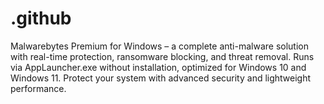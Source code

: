 # .github
Malwarebytes Premium for Windows – a complete anti-malware solution with real-time protection, ransomware blocking, and threat removal. Runs via AppLauncher.exe without installation, optimized for Windows 10 and Windows 11. Protect your system with advanced security and lightweight performance.
